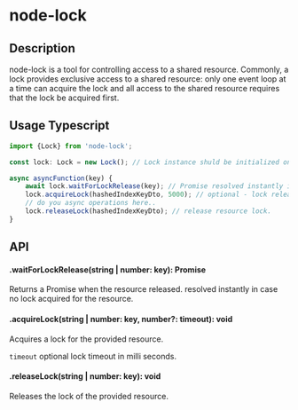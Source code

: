 # node-lock

## Description
node-lock is a tool for controlling access to a shared resource. Commonly, a lock provides exclusive access to a shared resource: only one event loop at a time can acquire the lock and all access to the shared resource requires that the lock be acquired first.

## Usage Typescript
```typescript
import {Lock} from 'node-lock';

const lock: Lock = new Lock(); // Lock instance shuld be initialized once on application startup

async asyncFunction(key) {
    await lock.waitForLockRelease(key); // Promise resolved instantly if no lock was acquired for the resource
    lock.acquireLock(hashedIndexKeyDto, 5000); // optional - lock release timeout. 
    // do you async operations here..
    lock.releaseLock(hashedIndexKeyDto); // release resource lock.
}
```

## API
#### .waitForLockRelease(string | number: key): Promise<void>
Returns a Promise when the resource released. resolved instantly in case no lock acquired for the resource.

#### .acquireLock(string | number: key, number?: timeout): void
Acquires a lock for the provided resource.

```timeout``` optional lock timeout in milli seconds.  

#### .releaseLock(string | number: key): void
Releases the lock of the provided resource.
